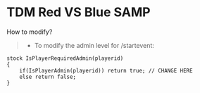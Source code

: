 # TDM Red VS Blue SAMP
How to modify?

> * To modify the admin level for /startevent:
```pawn
stock IsPlayerRequiredAdmin(playerid)
{
	if(IsPlayerAdmin(playerid)) return true; // CHANGE HERE
	else return false;
}
```
